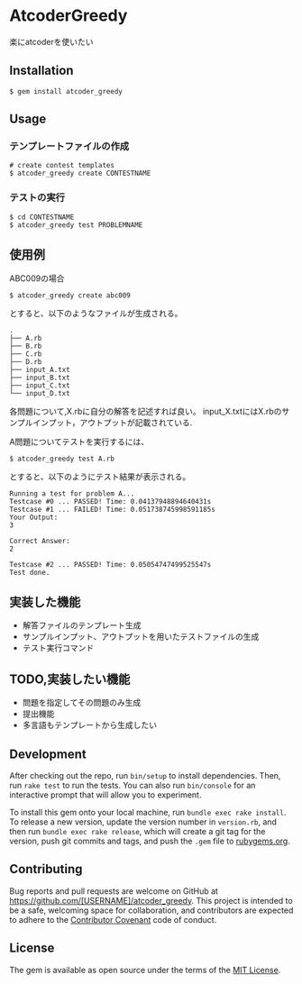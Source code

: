 # AtcoderGreedy
楽にatcoderを使いたい

## Installation

    $ gem install atcoder_greedy

## Usage

### テンプレートファイルの作成
```
# create contest templates
$ atcoder_greedy create CONTESTNAME
```

### テストの実行
```
$ cd CONTESTNAME
$ atcoder_greedy test PROBLEMNAME
```

## 使用例
ABC009の場合

```
$ atcoder_greedy create abc009
```

とすると、以下のようなファイルが生成される。

```
.
├── A.rb
├── B.rb
├── C.rb
├── D.rb
├── input_A.txt
├── input_B.txt
├── input_C.txt
└── input_D.txt
```

各問題について,X.rbに自分の解答を記述すれば良い。
input_X.txtにはX.rbのサンプルインプット，アウトプットが記載されている.

A問題についてテストを実行するには、

```
$ atcoder_greedy test A.rb
```

とすると、以下のようにテスト結果が表示される。

```
Running a test for problem A...
Testcase #0 ... PASSED! Time: 0.04137948894640431s
Testcase #1 ... FAILED! Time: 0.051738745998591185s
Your Output:
3

Correct Answer:
2

Testcase #2 ... PASSED! Time: 0.05054747499525547s
Test done.
```

## 実装した機能
- 解答ファイルのテンプレート生成
- サンプルインプット、アウトプットを用いたテストファイルの生成
- テスト実行コマンド


## TODO,実装したい機能
- 問題を指定してその問題のみ生成
- 提出機能
- 多言語もテンプレートから生成したい

## Development

After checking out the repo, run `bin/setup` to install dependencies. Then, run `rake test` to run the tests. You can also run `bin/console` for an interactive prompt that will allow you to experiment.

To install this gem onto your local machine, run `bundle exec rake install`. To release a new version, update the version number in `version.rb`, and then run `bundle exec rake release`, which will create a git tag for the version, push git commits and tags, and push the `.gem` file to [rubygems.org](https://rubygems.org).

## Contributing

Bug reports and pull requests are welcome on GitHub at https://github.com/[USERNAME]/atcoder_greedy. This project is intended to be a safe, welcoming space for collaboration, and contributors are expected to adhere to the [Contributor Covenant](http://contributor-covenant.org) code of conduct.


## License

The gem is available as open source under the terms of the [MIT License](http://opensource.org/licenses/MIT).


